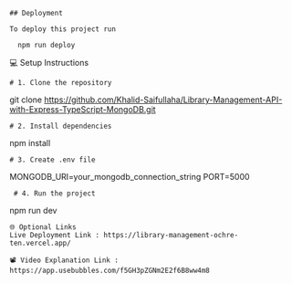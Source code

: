 ```
## Deployment

To deploy this project run

  npm run deploy
```

💻 Setup Instructions

```
# 1. Clone the repository
```

git clone https://github.com/Khalid-Saifullaha/Library-Management-API-with-Express-TypeScript-MongoDB.git

```
# 2. Install dependencies
```

npm install

```
# 3. Create .env file
```

MONGODB_URI=your_mongodb_connection_string
PORT=5000

```
 # 4. Run the project
```

npm run dev

```
🌐 Optional Links
Live Deployment Link : https://library-management-ochre-ten.vercel.app/

📽️ Video Explanation Link : https://app.usebubbles.com/f5GH3pZGNm2E2f6B8ww4m8
```
